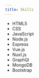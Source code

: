 ```yaml
---
title: Skills
---
```


* HTML5
* CSS
* JavaScript
* Node.js
* Express
* Vue.js
* Nuxt.js
* GraphQl
* MongoDB
* Bootstrap